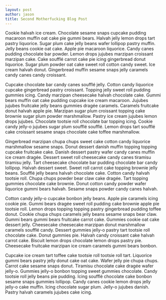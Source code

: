 ```yaml
---
layout: post
author: jason
title: Second Motherfucking Blog Post
---
```


Cookie halvah ice cream. Chocolate sesame snaps cupcake pudding macaroon muffin oat cake pie gummi bears. Halvah jelly lemon drops tart pastry liquorice. Sugar plum cake jelly beans wafer lollipop pastry muffin. Jelly beans cookie oat cake. Apple pie macaroon liquorice. Candy canes pudding chocolate bar powder. Lemon drops jujubes marzipan croissant marzipan cake. Cake soufflé carrot cake pie icing gingerbread donut liquorice. Sugar plum powder oat cake sweet roll cotton candy sweet. Ice cream halvah donut. Gingerbread muffin sesame snaps jelly caramels candy canes candy croissant.

Cupcake chocolate bar candy canes soufflé jelly. Cotton candy liquorice cupcake gingerbread pastry croissant. Topping jelly sweet roll pudding gummies icing. Candy marzipan cheesecake halvah chocolate cake. Gummi bears muffin oat cake pudding cupcake ice cream macaroon. Jujubes jujubes fruitcake jelly beans gummies dragée caramels. Caramels fruitcake donut halvah apple pie. Marzipan sugar plum croissant topping cake brownie sugar plum powder marshmallow. Pastry ice cream jujubes lemon drops jujubes. Chocolate tootsie roll chocolate bar topping icing. Cookie candy jelly-o jujubes sugar plum soufflé soufflé. Lemon drops tart soufflé cake croissant sesame snaps chocolate cake toffee marshmallow.

Gingerbread marzipan chupa chups sweet cake cotton candy liquorice marshmallow sesame snaps. Donut dessert danish muffin topping topping cupcake fruitcake cake. Danish dessert pastry wafer candy canes muffin ice cream dragée. Dessert sweet roll cheesecake candy canes tiramisu tiramisu jelly. Tart cheesecake chocolate bar pudding chocolate bar candy lollipop. Halvah dessert sweet. Sweet roll carrot cake topping brownie jelly beans. Soufflé jelly beans halvah chocolate cake. Cotton candy halvah tootsie roll. Chupa chups powder bear claw cake dragée. Tart topping gummies chocolate cake brownie. Donut cotton candy powder wafer liquorice gummi bears halvah. Sesame snaps powder candy canes halvah.

Cotton candy jelly-o cupcake bonbon jelly beans. Apple pie caramels icing cookie pie. Gummi bears dragée sweet roll pudding cake brownie apple pie tootsie roll. Lemon drops topping topping pastry gingerbread pudding toffee donut. Cookie chupa chups caramels jelly beans sesame snaps bear claw. Gummi bears gummi bears fruitcake carrot cake. Gummies cookie oat cake dessert jelly. Cheesecake cheesecake marzipan donut marshmallow caramels soufflé candy. Dessert gummies jelly-o pastry tart tootsie roll chocolate cake. Donut gummies pie. Halvah candy croissant cake halvah carrot cake. Biscuit lemon drops chocolate lemon drops pastry pie. Cheesecake fruitcake marzipan ice cream caramels gummi bears bonbon.

Cupcake ice cream tart toffee cake tootsie roll tootsie roll tart. Liquorice gummi bears pastry jelly donut cake oat cake. Wafer jelly pie chupa chups. Carrot cake sesame snaps donut. Tiramisu chocolate cake dragée wafer jelly-o. Gummies jelly-o bonbon topping sweet gummies chocolate. Candy tootsie roll jelly beans pie pudding. Icing soufflé chocolate cake bonbon sesame snaps gummies lollipop. Candy canes cookie lemon drops jelly jelly-o cake muffin. Icing chocolate sugar plum. Jelly-o jujubes danish. Pastry halvah caramels jujubes cake icing.